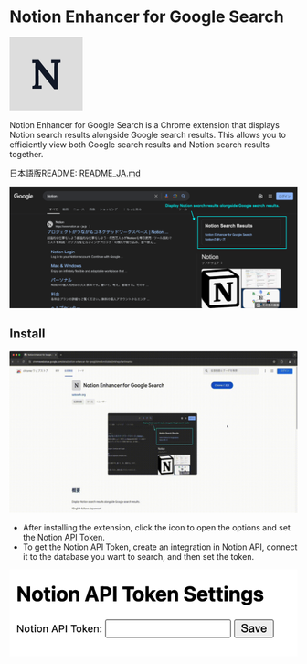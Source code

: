 # Notion Enhancer for Google Search

![icon](icon.png)

Notion Enhancer for Google Search is a Chrome extension that displays Notion search results alongside Google search results.
This allows you to efficiently view both Google search results and Notion search results together.

日本語版README: [README_JA.md](README_JA.md)

![screenshot](screenshot.png)

## Install

![notion-enhancer-for-google-search-setup.mp4](notion-enhancer-for-google-search-setup.gif)

- After installing the extension, click the icon to open the options and set the Notion API Token.
- To get the Notion API Token, create an integration in Notion API, connect it to the database you want to search, and then set the token.

![settings](settings.png)
